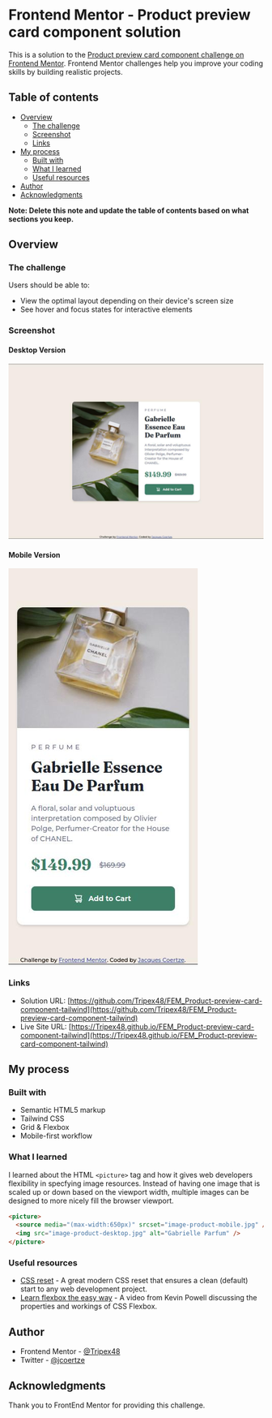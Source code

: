 # Frontend Mentor - Product preview card component solution

This is a solution to the [Product preview card component challenge on Frontend Mentor](https://www.frontendmentor.io/challenges/product-preview-card-component-GO7UmttRfa). Frontend Mentor challenges help you improve your coding skills by building realistic projects.

## Table of contents

- [Overview](#overview)
  - [The challenge](#the-challenge)
  - [Screenshot](#screenshot)
  - [Links](#links)
- [My process](#my-process)
  - [Built with](#built-with)
  - [What I learned](#what-i-learned)
  - [Useful resources](#useful-resources)
- [Author](#author)
- [Acknowledgments](#acknowledgments)

**Note: Delete this note and update the table of contents based on what sections you keep.**

## Overview

### The challenge

Users should be able to:

- View the optimal layout depending on their device's screen size
- See hover and focus states for interactive elements

### Screenshot

#### Desktop Version

![Desktop version](./screenshots/screenshot_desktop.jpg)

#### Mobile Version

![Mobile version](./screenshots/screenshot_mobile.jpg)

### Links

- Solution URL: [https://github.com/Tripex48/FEM_Product-preview-card-component-tailwind](https://github.com/Tripex48/FEM_Product-preview-card-component-tailwind)
- Live Site URL: [https://Tripex48.github.io/FEM_Product-preview-card-component-tailwind](https://Tripex48.github.io/FEM_Product-preview-card-component-tailwind)

## My process

### Built with

- Semantic HTML5 markup
- Tailwind CSS
- Grid & Flexbox
- Mobile-first workflow

### What I learned

I learned about the HTML `<picture>` tag and how it gives web developers flexibility in specfying image resources. Instead of having one image that is scaled up or down based on the viewport width, multiple images can be designed to more nicely fill the browser viewport.

```html
<picture>
  <source media="(max-width:650px)" srcset="image-product-mobile.jpg" />
  <img src="image-product-desktop.jpg" alt="Gabrielle Parfum" />
</picture>
```

### Useful resources

- [CSS reset](https://piccalil.li/blog/a-modern-css-reset/) - A great modern CSS reset that ensures a clean (default) start to any web development project.
- [Learn flexbox the easy way](https://www.youtube.com/watch?v=u044iM9xsWU) - A video from Kevin Powell discussing the properties and workings of CSS Flexbox.

## Author

- Frontend Mentor - [@Tripex48](https://www.frontendmentor.io/profile/Tripex48)
- Twitter - [@jcoertze](https://www.twitter.com/jcoertze)

## Acknowledgments

Thank you to FrontEnd Mentor for providing this challenge.
